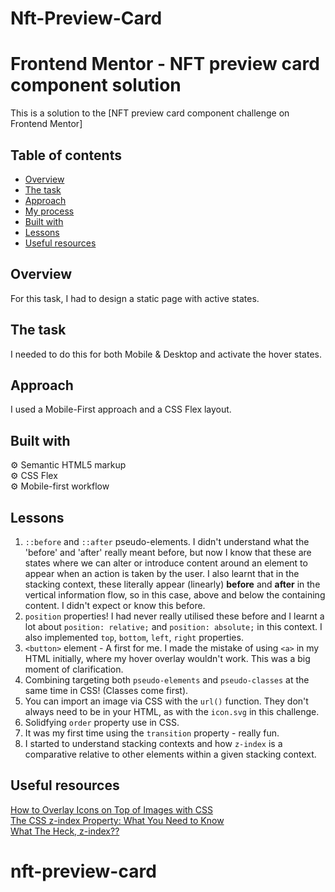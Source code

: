 # Nft-Preview-Card
# Frontend Mentor - NFT preview card component solution

This is a solution to the [NFT preview card component challenge on Frontend Mentor]

## Table of contents

- [Overview](#overview)
- [The task](#the-task)
- [Approach](#approach)
- [My process](#my-process)
- [Built with](#built-with)
- [Lessons](#lessons)
- [Useful resources](#useful-resources)

## Overview

For this task, I had to design a static page with active states.

## The task

I needed to do this for both Mobile & Desktop and activate the hover states.

## Approach

I used a Mobile-First approach and a CSS Flex layout.

## Built with

:gear: Semantic HTML5 markup  
:gear: CSS Flex  
:gear: Mobile-first workflow

## Lessons

1. `::before` and `::after` pseudo-elements. I didn't understand what the 'before' and 'after' really meant before, but now I know that these are states where we can alter or introduce content around an element to appear when an action is taken by the user. I also learnt that in the stacking context, these literally appear (linearly) **before** and **after** in the vertical information flow, so in this case, above and below the containing content. I didn't expect or know this before.
2. `position` properties! I had never really utilised these before and I learnt a lot about `position: relative;` and `position: absolute;` in this context. I also implemented `top`, `bottom`, `left`, `right` properties.
3. `<button>` element - A first for me. I made the mistake of using `<a>` in my HTML initially, where my hover overlay wouldn't work. This was a big moment of clarification.
4. Combining targeting both `pseudo-elements` and `pseudo-classes` at the same time in CSS! (Classes come first).
5. You can import an image via CSS with the `url()` function. They don't always need to be in your HTML, as with the `icon.svg` in this challenge.
6. Solidfying `order` property use in CSS.
7. It was my first time using the `transition` property - really fun.
8. I started to understand stacking contexts and how `z-index` is a comparative relative to other elements within a given stacking context.


## Useful resources

[How to Overlay Icons on Top of Images with CSS](https://dev.to/sanchithasr/how-to-overlay-icons-on-top-of-images-with-css-1kb9)  
[The CSS z-index Property: What You Need to Know](https://blog.hubspot.com/website/z-index)  
[What The Heck, z-index??](https://www.joshwcomeau.com/css/stacking-contexts/)  

# nft-preview-card
